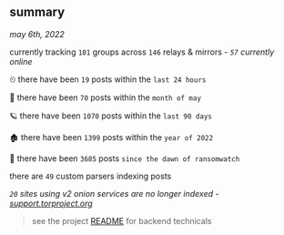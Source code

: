 
## summary
_may 6th, 2022_

currently tracking `101` groups across `146` relays & mirrors - _`57` currently online_

⏲ there have been `19` posts within the `last 24 hours`

🦈 there have been `70` posts within the `month of may`

🪐 there have been `1070` posts within the `last 90 days`

🏚 there have been `1399` posts within the `year of 2022`

🦕 there have been `3685` posts `since the dawn of ransomwatch`

there are `49` custom parsers indexing posts

_`20` sites using v2 onion services are no longer indexed - [support.torproject.org](https://support.torproject.org/onionservices/v2-deprecation/)_

> see the project [README](https://github.com/thetanz/ransomwatch#ransomwatch--) for backend technicals
